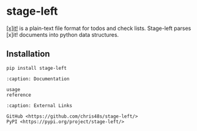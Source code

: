 # stage-left

[[x]it!](https://xit.jotaen.net/) is a plain-text file format for todos and check lists. Stage-left parses [x]it! documents into python data structures.

## Installation

```
pip install stage-left
```

```{toctree}
:caption: Documentation

usage
reference
```

```{toctree}
:caption: External Links

GitHub <https://github.com/chris48s/stage-left/>
PyPI <https://pypi.org/project/stage-left/>
```
